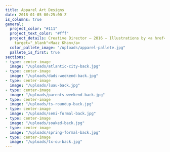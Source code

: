 ```yaml
---
title: Apparel Art Designs
date: 2018-01-05 00:25:00 Z
is_columns: true
general:
  project_color: "#111"
  project_text_color: "#fff"
  project_details: Creative Director – 2016 – Illustrations by <a href="http://www.maazcon.com"
    target="_blank">Maaz Khan</a>
  color_pallete_image: "/uploads/apparel-pallete.jpg"
  pallete_is_first: true
sections:
- type: center-image
  image: "/uploads/atlantic-city-back.jpg"
- type: center-image
  image: "/uploads/dads-weekend-back.jpg"
- type: center-image
  image: "/uploads/luau-back.jpg"
- type: center-image
  image: "/uploads/parents-weekend-back.jpg"
- type: center-image
  image: "/uploads/ts-roundup-back.jpg"
- type: center-image
  image: "/uploads/semi-formal-back.jpg"
- type: center-image
  image: "/uploads/soaked-back.jpg"
- type: center-image
  image: "/uploads/spring-formal-back.jpg"
- type: center-image
  image: "/uploads/tx-ou-back.jpg"
---
```


